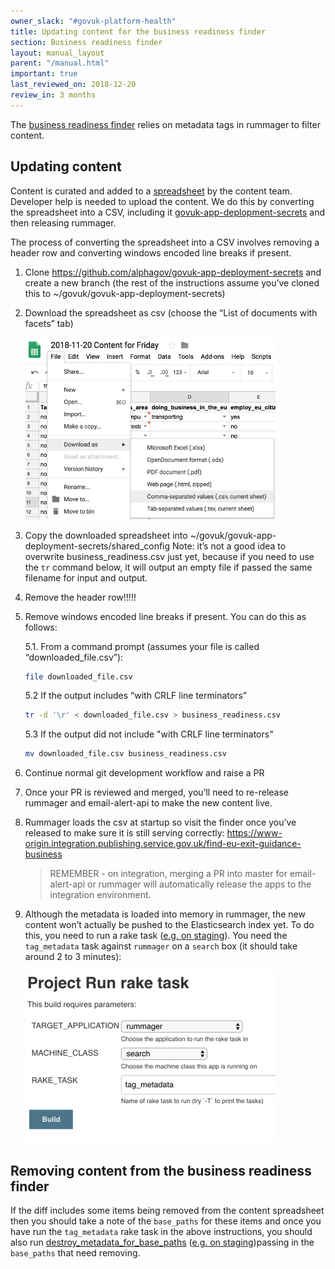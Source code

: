 ```yaml
---
owner_slack: "#govuk-platform-health"
title: Updating content for the business readiness finder
section: Business readiness finder
layout: manual_layout
parent: "/manual.html"
important: true
last_reviewed_on: 2018-12-20
review_in: 3 months
---
```


The [business readiness finder][business-readiness-finder] relies on metadata tags in rummager to filter content.

## Updating content

Content is curated and added to a [spreadsheet][] by the content team. Developer help is needed to upload the content. We do this by converting the spreadsheet into a CSV, including it [govuk-app-deplopment-secrets][govuk-app-deployment-secrets] and then releasing rummager.

The process of converting the spreadsheet into a CSV involves removing a header row and converting windows encoded line breaks if present.

1. Clone https://github.com/alphagov/govuk-app-deployment-secrets and create a new branch (the rest of the instructions assume you’ve cloned this to ~/govuk/govuk-app-deployment-secrets)
2. Download the spreadsheet as csv (choose the “List of documents with facets” tab)

    ![download](images/download.png)

3. Copy the downloaded spreadsheet into  ~/govuk/govuk-app-deployment-secrets/shared_config Note: it’s not a good idea to overwrite business_readiness.csv just yet, because if you need to use the `tr` command below, it will output an empty file if passed the same filename for input and output.

4. Remove the header row!!!!!

5. Remove windows encoded line breaks if present. You can do this as follows:

    5.1. From a command prompt (assumes your file is called “downloaded_file.csv”):

    ```bash
    file downloaded_file.csv
    ```

    5.2 If the output includes “with CRLF line terminators”

    ```bash
    tr -d '\r' < downloaded_file.csv > business_readiness.csv
    ```

    5.3 If the output did not include "with CRLF line terminators"

    ```bash
    mv downloaded_file.csv business_readiness.csv
    ```

6. Continue normal git development workflow and raise a PR

7. Once your PR is reviewed and merged, you’ll need to re-release rummager and email-alert-api to make the new content live.

8. Rummager loads the csv at startup so visit the finder once you’ve released to make sure it is still serving correctly: https://www-origin.integration.publishing.service.gov.uk/find-eu-exit-guidance-business

    >REMEMBER - on integration, merging a PR into master for email-alert-api or rummager will automatically release the apps to the integration environment.

9. Although the metadata is loaded into memory in rummager, the new content won’t actually be pushed to the Elasticsearch index yet. To do this, you need to run a rake task ([e.g. on staging][staging-rake-task]). You need the `tag_metadata` task against `rummager` on a `search` box (it should take around 2 to 3 minutes):

    ![rake_task](images/rake.png)

## Removing content from the business readiness finder

If the diff includes some items being removed from the content spreadsheet then you should take a note of the `base_paths` for these items and once you have run the `tag_metadata` rake task in the above instructions, you should also run [destroy_metadata_for_base_paths][destroy-metadata] ([e.g. on staging][metadata-rake-task])passing in the `base_paths` that need removing.

[govuk-app-deployment-secrets]: https://github.com/alphagov/govuk-app-deployment-secrets
[destroy-metadata]: https://github.com/alphagov/rummager/blob/605b08bc96999b58d3a5eb57967ffc7a8de1e41c/lib/tasks/metadata_tagger.rake#L9
[metadata-rake-task]: https://deploy.staging.publishing.service.gov.uk/job/run-rake-task/parambuild/?TARGET_APPLICATION=rummager&MACHINE_CLASS=search&RAKE_TASK=destroy_metadata_for_base_paths
[business-readiness-finder]: https://www.gov.uk/find-eu-exit-guidance-business
[spreadsheet]: https://docs.google.com/spreadsheets/d/1bFSDYFT5fBpDQTvAeqw4j7QhYXTnFmDuGCLGDwx-wYk/edit#gid=372225498
[staging-rake-task]: https://deploy.staging.publishing.service.gov.uk/job/run-rake-task/parambuild/?TARGET_APPLICATION=rummager&MACHINE_CLASS=search&RAKE_TASK=tag_metadata
